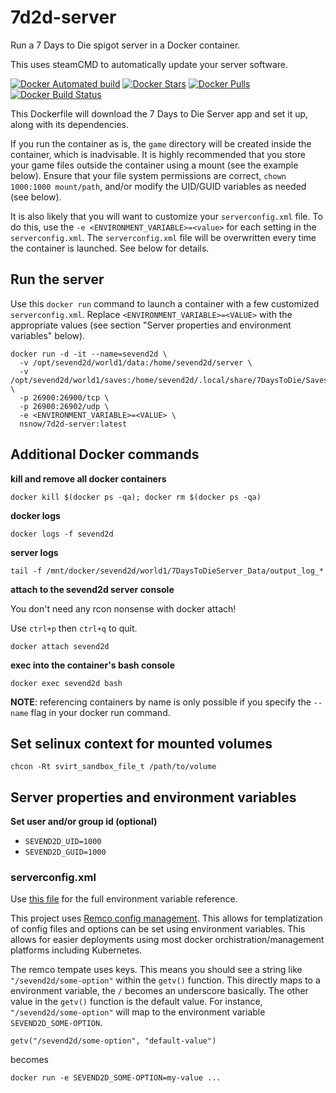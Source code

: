 # 7d2d-server
Run a 7 Days to Die spigot server in a Docker container.

This uses steamCMD to automatically update your server software.

[![Docker Automated build](https://img.shields.io/docker/automated/nsnow/7d2d-server.svg)](https://hub.docker.com/r/nsnow/7d2d-server)
[![Docker Stars](https://img.shields.io/docker/stars/nsnow/7d2d-server.svg)](https://hub.docker.com/r/nsnow/7d2d-server)
[![Docker Pulls](https://img.shields.io/docker/pulls/nsnow/7d2d-server.svg)](https://hub.docker.com/r/nsnow/7d2d-server)
[![Docker Build Status](https://img.shields.io/docker/build/nsnow/7d2d-server.svg)](https://hub.docker.com/r/nsnow/7d2d-server/builds)


This Dockerfile will download the 7 Days to Die Server app and set it up, along with its dependencies.

If you run the container as is, the `game` directory will be created inside the container, which is inadvisable.
It is highly recommended that you store your game files outside the container using a mount (see the example below).
Ensure that your file system permissions are correct, `chown 1000:1000 mount/path`, and/or modify the UID/GUID variables as needed (see below).

It is also likely that you will want to customize your `serverconfig.xml` file.
To do this, use the `-e <ENVIRONMENT_VARIABLE>=<value>` for each setting in the `serverconfig.xml`.
The `serverconfig.xml` file will be overwritten every time the container is launched. See below for details.


## Run the server

Use this `docker run` command to launch a container with a few customized `serverconfig.xml`.
Replace `<ENVIRONMENT_VARIABLE>=<VALUE>` with the appropriate values (see section "Server properties and environment variables" below).

```
docker run -d -it --name=sevend2d \
  -v /opt/sevend2d/world1/data:/home/sevend2d/server \
  -v /opt/sevend2d/world1/saves:/home/sevend2d/.local/share/7DaysToDie/Saves \
  -p 26900:26900/tcp \
  -p 26900:26902/udp \
  -e <ENVIRONMENT_VARIABLE>=<VALUE> \
  nsnow/7d2d-server:latest
```


## Additional Docker commands

**kill and remove all docker containers**

`docker kill $(docker ps -qa); docker rm $(docker ps -qa)`

**docker logs**

`docker logs -f sevend2d`

**server logs**

`tail -f /mnt/docker/sevend2d/world1/7DaysToDieServer_Data/output_log_*`

**attach to the sevend2d server console**

You don't need any rcon nonsense with docker attach!

Use `ctrl+p` then `ctrl+q` to quit.

`docker attach sevend2d`

**exec into the container's bash console**

`docker exec sevend2d bash`


**NOTE**: referencing containers by name is only possible if you specify the `--name` flag in your docker run command.


## Set selinux context for mounted volumes

`chcon -Rt svirt_sandbox_file_t /path/to/volume`


## Server properties and environment variables

**Set user and/or group id (optional)**
* `SEVEND2D_UID=1000`
* `SEVEND2D_GUID=1000`

### serverconfig.xml
Use [this file](https://github.com/japtain-cack/7d2d-server/blob/master/remco/templates/serverconfig.xml) for the full environment variable reference.
 
This project uses [Remco config management](https://github.com/HeavyHorst/remco).
This allows for templatization of config files and options can be set using environment variables.
This allows for easier deployments using most docker orchistration/management platforms including Kubernetes.

The remco tempate uses keys. This means you should see a string like `"/sevend2d/some-option"` within the `getv()` function.
This directly maps to a environment variable, the `/` becomes an underscore basically. The other value in the `getv()` function is the default value.
For instance, `"/sevend2d/some-option"` will map to the environment variable `SEVEND2D_SOME-OPTION`.

`getv("/sevend2d/some-option", "default-value")`

becomes

`docker run -e SEVEND2D_SOME-OPTION=my-value ...`

